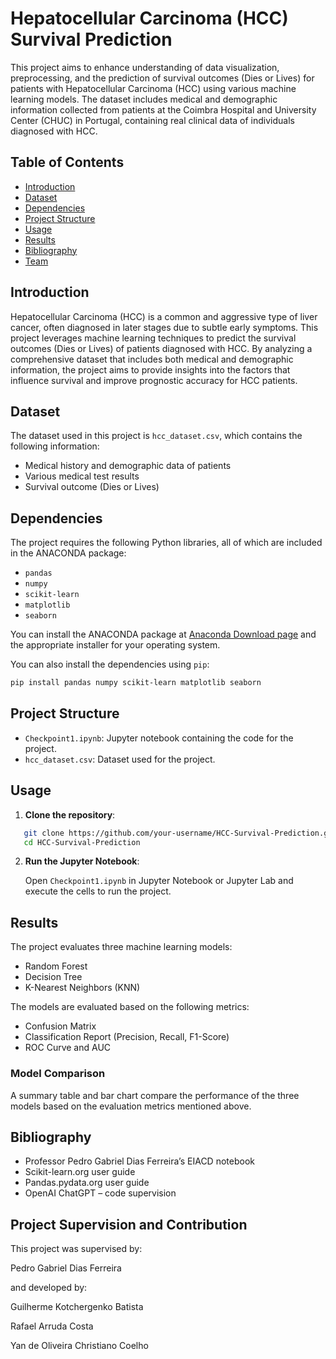 # Hepatocellular Carcinoma (HCC) Survival Prediction

This project aims to enhance understanding of data visualization, preprocessing, and the prediction of survival outcomes (Dies or Lives) for patients with Hepatocellular Carcinoma (HCC) using various machine learning models. The dataset includes medical and demographic information collected from patients at the Coimbra Hospital and University Center (CHUC) in Portugal, containing real clinical data of individuals diagnosed with HCC.

## Table of Contents
- [Introduction](#introduction)
- [Dataset](#dataset)
- [Dependencies](#dependencies)
- [Project Structure](#project-structure)
- [Usage](#usage)
- [Results](#results)
- [Bibliography](#bibliography)
- [Team](#project-supervision-and-contribution)

## Introduction

Hepatocellular Carcinoma (HCC) is a common and aggressive type of liver cancer, often diagnosed in later stages due to subtle early symptoms. This project leverages machine learning techniques to predict the survival outcomes (Dies or Lives) of patients diagnosed with HCC. By analyzing a comprehensive dataset that includes both medical and demographic information, the project aims to provide insights into the factors that influence survival and improve prognostic accuracy for HCC patients.

## Dataset

The dataset used in this project is `hcc_dataset.csv`, which contains the following information:
- Medical history and demographic data of patients
- Various medical test results
- Survival outcome (Dies or Lives)

## Dependencies

The project requires the following Python libraries, all of which are included in the ANACONDA package:
- `pandas`
- `numpy`
- `scikit-learn`
- `matplotlib`
- `seaborn`

You can install the ANACONDA package at [Anaconda Download page](https://www.anaconda.com/products/distribution) and the appropriate installer for your operating system.

You can also install the dependencies using `pip`:

```bash
pip install pandas numpy scikit-learn matplotlib seaborn
```

## Project Structure

- `Checkpoint1.ipynb`: Jupyter notebook containing the code for the project.
- `hcc_dataset.csv`: Dataset used for the project.

## Usage

1. **Clone the repository**:

```bash
   git clone https://github.com/your-username/HCC-Survival-Prediction.git
   cd HCC-Survival-Prediction
```

2. **Run the Jupyter Notebook**:

   Open `Checkpoint1.ipynb` in Jupyter Notebook or Jupyter Lab and execute the cells to run the project.

## Results

The project evaluates three machine learning models:
- Random Forest
- Decision Tree
- K-Nearest Neighbors (KNN)

The models are evaluated based on the following metrics:
- Confusion Matrix
- Classification Report (Precision, Recall, F1-Score)
- ROC Curve and AUC

### Model Comparison

A summary table and bar chart compare the performance of the three models based on the evaluation metrics mentioned above.

## Bibliography

- Professor Pedro Gabriel Dias Ferreira’s EIACD notebook
- Scikit-learn.org user guide
- Pandas.pydata.org user guide
- OpenAI ChatGPT – code supervision

## Project Supervision and Contribution

This project was supervised by:

Pedro Gabriel Dias Ferreira

and developed by:

Guilherme Kotchergenko Batista

Rafael Arruda Costa

Yan de Oliveira Christiano Coelho
